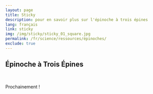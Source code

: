 ```yaml
---
layout: page
title: Sticky
description: pour en savoir plus sur l'épinoche à trois épines
lang: français
link: sticky
img: /img/sticky/sticky_01_square.jpg
permalink: /fr/science/ressources/épinoches/
exclude: true
---
```


<link rel="stylesheet" href="https://use.fontawesome.com/releases/v5.1.0/css/all.css" integrity="sha384-lKuwvrZot6UHsBSfcMvOkWwlCMgc0TaWr+30HWe3a4ltaBwTZhyTEggF5tJv8tbt" crossorigin="anonymous">

<h2>Épinoche à Trois Épines</h2>
<br/>

<i class="fas fa-redo"></i>
Prochainement !
